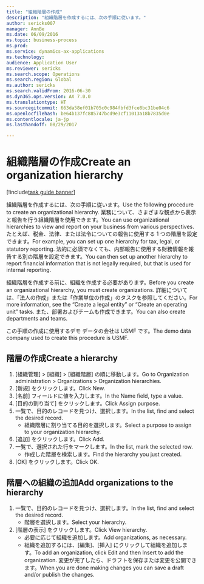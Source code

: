 ```yaml
--- 
title: "組織階層の作成"
description: "組織階層を作成するには、次の手順に従います。"
author: sericks007
manager: AnnBe
ms.date: 06/09/2016
ms.topic: business-process
ms.prod: 
ms.service: dynamics-ax-applications
ms.technology: 
audience: Application User
ms.reviewer: sericks
ms.search.scope: Operations
ms.search.region: Global
ms.author: sericks
ms.search.validFrom: 2016-06-30
ms.dyn365.ops.version: AX 7.0.0
ms.translationtype: HT
ms.sourcegitcommit: 663da58ef01b705c0c984fbfd3fce8bc31be04c6
ms.openlocfilehash: be64b137fc885747bcd9e3cf11013a18b7835d0e
ms.contentlocale: ja-jp
ms.lasthandoff: 08/29/2017

---
```

# <a name="create-an-organization-hierarchy"></a><span data-ttu-id="d2412-103">組織階層の作成</span><span class="sxs-lookup"><span data-stu-id="d2412-103">Create an organization hierarchy</span></span>

[!include[task guide banner](../../includes/task-guide-banner.md)]

<span data-ttu-id="d2412-104">組織階層を作成するには、次の手順に従います。</span><span class="sxs-lookup"><span data-stu-id="d2412-104">Use the following procedure to create an organizational hierarchy.</span></span> <span data-ttu-id="d2412-105">業務について、さまざまな観点から表示と報告を行う組織階層を使用できます。</span><span class="sxs-lookup"><span data-stu-id="d2412-105">You can use organizational hierarchies to view and report on your business from various perspectives.</span></span> <span data-ttu-id="d2412-106">たとえば、税金、法律、または法令についての報告に使用する 1 つの階層を設定できます。</span><span class="sxs-lookup"><span data-stu-id="d2412-106">For example, you can set up one hierarchy for tax, legal, or statutory reporting.</span></span> <span data-ttu-id="d2412-107">法的に必須でなくても、内部報告に使用する財務情報を報告する別の階層を設定できます。</span><span class="sxs-lookup"><span data-stu-id="d2412-107">You can then set up another hierarchy to report financial information that is not legally required, but that is used for internal reporting.</span></span> 



<span data-ttu-id="d2412-108">組織階層を作成する前に、組織を作成する必要があります。</span><span class="sxs-lookup"><span data-stu-id="d2412-108">Before you create an organizational hierarchy, you must create organizations.</span></span> <span data-ttu-id="d2412-109">詳細については、「法人の作成」または「作業単位の作成」のタスクを参照してください。</span><span class="sxs-lookup"><span data-stu-id="d2412-109">For more information, see the “Create a legal entity” or “Create an operating unit” tasks.</span></span> <span data-ttu-id="d2412-110">また、部署およびチームも作成できます。</span><span class="sxs-lookup"><span data-stu-id="d2412-110">You can also create departments and teams.</span></span> 



<span data-ttu-id="d2412-111">この手順の作成に使用するデモ データの会社は USMF です。</span><span class="sxs-lookup"><span data-stu-id="d2412-111">The demo data company used to create this procedure is USMF.</span></span>


## <a name="create-a-hierarchy"></a><span data-ttu-id="d2412-112">階層の作成</span><span class="sxs-lookup"><span data-stu-id="d2412-112">Create a hierarchy</span></span>
1. <span data-ttu-id="d2412-113">[組織管理] > [組織] > [組織階層] の順に移動します。</span><span class="sxs-lookup"><span data-stu-id="d2412-113">Go to Organization administration > Organizations > Organization hierarchies.</span></span>
2. <span data-ttu-id="d2412-114">[新規] をクリックします。</span><span class="sxs-lookup"><span data-stu-id="d2412-114">Click New.</span></span>
3. <span data-ttu-id="d2412-115">[名前] フィールドに値を入力します。</span><span class="sxs-lookup"><span data-stu-id="d2412-115">In the Name field, type a value.</span></span>
4. <span data-ttu-id="d2412-116">[目的の割り当て] をクリックします。</span><span class="sxs-lookup"><span data-stu-id="d2412-116">Click Assign purpose.</span></span>
5. <span data-ttu-id="d2412-117">一覧で、目的のレコードを見つけ、選択します。</span><span class="sxs-lookup"><span data-stu-id="d2412-117">In the list, find and select the desired record.</span></span>
    * <span data-ttu-id="d2412-118">組織階層に割り当てる目的を選択します。</span><span class="sxs-lookup"><span data-stu-id="d2412-118">Select a purpose to assign to your organization hierarchy.</span></span>  
6. <span data-ttu-id="d2412-119">[追加] をクリックします。</span><span class="sxs-lookup"><span data-stu-id="d2412-119">Click Add.</span></span>
7. <span data-ttu-id="d2412-120">一覧で、選択された行をマークします。</span><span class="sxs-lookup"><span data-stu-id="d2412-120">In the list, mark the selected row.</span></span>
    * <span data-ttu-id="d2412-121">作成した階層を検索します。</span><span class="sxs-lookup"><span data-stu-id="d2412-121">Find the hierarchy you just created.</span></span>  
8. <span data-ttu-id="d2412-122">[OK] をクリックします。</span><span class="sxs-lookup"><span data-stu-id="d2412-122">Click OK.</span></span>

## <a name="add-organizations-to-the-hierarchy"></a><span data-ttu-id="d2412-123">階層への組織の追加</span><span class="sxs-lookup"><span data-stu-id="d2412-123">Add organizations to the hierarchy</span></span>
1. <span data-ttu-id="d2412-124">一覧で、目的のレコードを見つけ、選択します。</span><span class="sxs-lookup"><span data-stu-id="d2412-124">In the list, find and select the desired record.</span></span>
    * <span data-ttu-id="d2412-125">階層を選択します。</span><span class="sxs-lookup"><span data-stu-id="d2412-125">Select your hierarchy.</span></span>  
2. <span data-ttu-id="d2412-126">[階層の表示] をクリックします。</span><span class="sxs-lookup"><span data-stu-id="d2412-126">Click View hierarchy.</span></span>
    * <span data-ttu-id="d2412-127">必要に応じて組織を追加します。</span><span class="sxs-lookup"><span data-stu-id="d2412-127">Add organizations, as necessary.</span></span>  
    * <span data-ttu-id="d2412-128">組織を追加するには、[編集]、[挿入] にクリックして組織を追加します。</span><span class="sxs-lookup"><span data-stu-id="d2412-128">To add an organization, click Edit and then Insert to add the organization.</span></span>     <span data-ttu-id="d2412-129">変更が完了したら、ドラフトを保存または変更を公開できます。</span><span class="sxs-lookup"><span data-stu-id="d2412-129">When you are done making changes you can save a draft and/or publish the changes.</span></span>  


